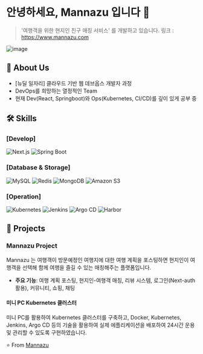 # 안녕하세요, Mannazu 입니다 👋

> '여행객을 위한 현지인 친구 매칭 서비스' 를 개발하고 있습니다. 링크 : https://www.mannazu.com

![image](https://github.com/mannazo/mannazo/assets/31683152/3ea07bfa-15c0-4068-a7a9-723953809afb)

## 🚀 About Us

- [뉴딜 일자리] 클라우드 기반 웹 데브옵스 개발자 과정
- DevOps를 희망하는 열정적인 Team
- 현재 Dev(React, Springboot)와 Ops(Kubernetes, CI/CD)를 깊이 있게 공부 중

## 🛠 Skills

### [Develop]
![Next.js](https://img.shields.io/badge/-Next.js-000000?style=flat-square&logo=next.js&logoColor=white)
![Spring Boot](https://img.shields.io/badge/-Spring%20Boot-6DB33F?style=flat-square&logo=spring-boot&logoColor=white)

### [Database & Storage]
![MySQL](https://img.shields.io/badge/-MySQL-4479A1?style=flat-square&logo=mysql&logoColor=white)
![Redis](https://img.shields.io/badge/-Redis-DC382D?style=flat-square&logo=redis&logoColor=white)
![MongoDB](https://img.shields.io/badge/-MongoDB-47A248?style=flat-square&logo=mongodb&logoColor=white)
![Amazon S3](https://img.shields.io/badge/-Amazon%20S3-569A31?style=flat-square&logo=amazon-s3&logoColor=white)

### [Operation]
![Kubernetes](https://img.shields.io/badge/-Kubernetes-326CE5?style=flat-square&logo=kubernetes&logoColor=white)
![Jenkins](https://img.shields.io/badge/-Jenkins-D24939?style=flat-square&logo=jenkins&logoColor=white)
![Argo CD](https://img.shields.io/badge/-Argo%20CD-FC6D26?style=flat-square&logo=argo&logoColor=white)
![Harbor](https://img.shields.io/badge/-Harbor-60B932?style=flat-square&logo=harbor&logoColor=white)


## 🚀 Projects

### Mannazu Project
Mannazu 는 여행객이 방문예정인 여행지에 대한 여행 계획을 포스팅하면 현지인이 여행객을 선택해 함께 여행을 즐길 수 있는 매칭해주는 플랫폼입니다.
- **주요 기능**: 여행 계획 포스팅, 현지인-여행객 매칭, 리뷰 시스템, 로그인(Next-auth 활용), 커뮤니티, 쇼핑, 채팅

#### 미니 PC Kubernetes 클러스터
미니 PC를 활용하여 Kubernetes 클러스터를 구축하고, Docker, Kubernetes, Jenkins, Argo CD 등의 기술을 활용하여 실제 에플리케이션을 배포하여 24시간 운용 및 관리할 수 있도록 구현하였습니다.


⭐️ From [Mannazu](https://www.mannazu.com)
